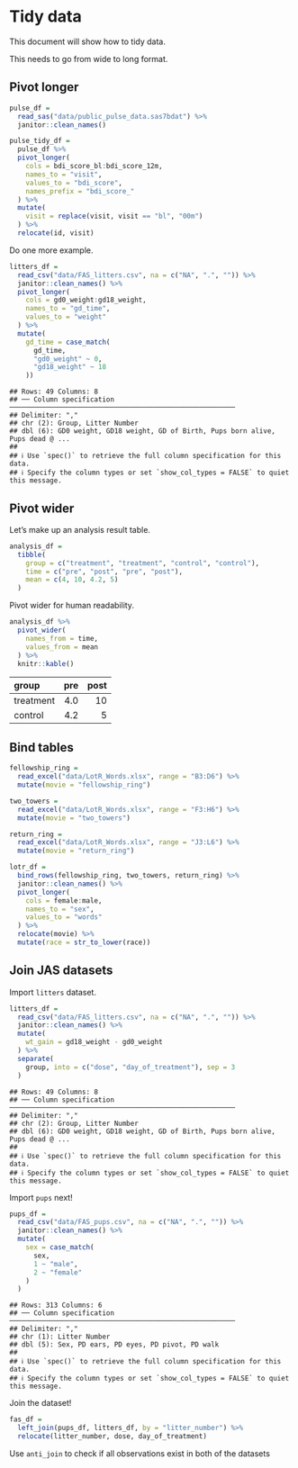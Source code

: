 Tidy data
================

This document will show how to tidy data.

This needs to go from wide to long format.

## Pivot longer

``` r
pulse_df = 
  read_sas("data/public_pulse_data.sas7bdat") %>% 
  janitor::clean_names()

pulse_tidy_df = 
  pulse_df %>% 
  pivot_longer(
    cols = bdi_score_bl:bdi_score_12m,
    names_to = "visit",
    values_to = "bdi_score",
    names_prefix = "bdi_score_"
  ) %>% 
  mutate(
    visit = replace(visit, visit == "bl", "00m")
  ) %>% 
  relocate(id, visit)
```

Do one more example.

``` r
litters_df = 
  read_csv("data/FAS_litters.csv", na = c("NA", ".", "")) %>% 
  janitor::clean_names() %>% 
  pivot_longer(
    cols = gd0_weight:gd18_weight,
    names_to = "gd_time",
    values_to = "weight"
  ) %>% 
  mutate(
    gd_time = case_match(
      gd_time,
      "gd0_weight" ~ 0,
      "gd18_weight" ~ 18
    ))
```

    ## Rows: 49 Columns: 8
    ## ── Column specification ────────────────────────────────────────────────────────
    ## Delimiter: ","
    ## chr (2): Group, Litter Number
    ## dbl (6): GD0 weight, GD18 weight, GD of Birth, Pups born alive, Pups dead @ ...
    ## 
    ## ℹ Use `spec()` to retrieve the full column specification for this data.
    ## ℹ Specify the column types or set `show_col_types = FALSE` to quiet this message.

## Pivot wider

Let’s make up an analysis result table.

``` r
analysis_df = 
  tibble(
    group = c("treatment", "treatment", "control", "control"),
    time = c("pre", "post", "pre", "post"),
    mean = c(4, 10, 4.2, 5)
  )
```

Pivot wider for human readability.

``` r
analysis_df %>% 
  pivot_wider(
    names_from = time,
    values_from = mean
  ) %>% 
  knitr::kable()
```

| group     | pre | post |
|:----------|----:|-----:|
| treatment | 4.0 |   10 |
| control   | 4.2 |    5 |

## Bind tables

``` r
fellowship_ring = 
  read_excel("data/LotR_Words.xlsx", range = "B3:D6") %>% 
  mutate(movie = "fellowship_ring")

two_towers = 
  read_excel("data/LotR_Words.xlsx", range = "F3:H6") %>% 
  mutate(movie = "two_towers")

return_ring = 
  read_excel("data/LotR_Words.xlsx", range = "J3:L6") %>% 
  mutate(movie = "return_ring")

lotr_df = 
  bind_rows(fellowship_ring, two_towers, return_ring) %>% 
  janitor::clean_names() %>% 
  pivot_longer(
    cols = female:male,
    names_to = "sex",
    values_to = "words"
  ) %>% 
  relocate(movie) %>% 
  mutate(race = str_to_lower(race))
```

## Join JAS datasets

Import `litters` dataset.

``` r
litters_df = 
  read_csv("data/FAS_litters.csv", na = c("NA", ".", "")) %>% 
  janitor::clean_names() %>% 
  mutate(
    wt_gain = gd18_weight - gd0_weight
  ) %>% 
  separate(
    group, into = c("dose", "day_of_treatment"), sep = 3
  )
```

    ## Rows: 49 Columns: 8
    ## ── Column specification ────────────────────────────────────────────────────────
    ## Delimiter: ","
    ## chr (2): Group, Litter Number
    ## dbl (6): GD0 weight, GD18 weight, GD of Birth, Pups born alive, Pups dead @ ...
    ## 
    ## ℹ Use `spec()` to retrieve the full column specification for this data.
    ## ℹ Specify the column types or set `show_col_types = FALSE` to quiet this message.

Import `pups` next!

``` r
pups_df = 
  read_csv("data/FAS_pups.csv", na = c("NA", ".", "")) %>% 
  janitor::clean_names() %>% 
  mutate(
    sex = case_match(
      sex,
      1 ~ "male",
      2 ~ "female"
    )
  )
```

    ## Rows: 313 Columns: 6
    ## ── Column specification ────────────────────────────────────────────────────────
    ## Delimiter: ","
    ## chr (1): Litter Number
    ## dbl (5): Sex, PD ears, PD eyes, PD pivot, PD walk
    ## 
    ## ℹ Use `spec()` to retrieve the full column specification for this data.
    ## ℹ Specify the column types or set `show_col_types = FALSE` to quiet this message.

Join the dataset!

``` r
fas_df = 
  left_join(pups_df, litters_df, by = "litter_number") %>% 
  relocate(litter_number, dose, day_of_treatment)
```

Use `anti_join` to check if all observations exist in both of the
datasets
